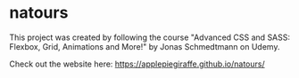 # natours

This project was created by following the course "Advanced CSS and SASS: Flexbox, Grid, Animations and More!" by Jonas Schmedtmann on Udemy.

Check out the website here: https://applepiegiraffe.github.io/natours/

